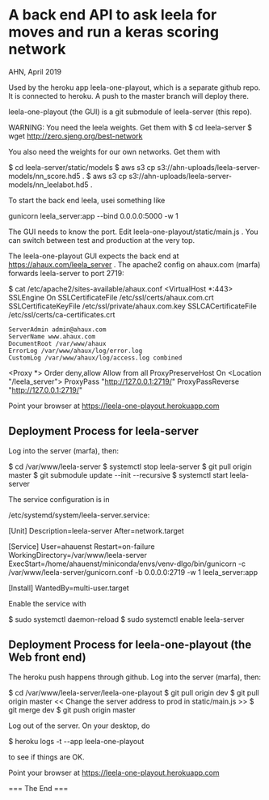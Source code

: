 
A back end API to ask leela for moves and run a keras scoring network
========================================================================
AHN, April 2019

Used by the heroku app leela-one-playout, which is a separate github repo.
It is connected to heroku. A push to the master branch will deploy there.

leela-one-playout (the GUI) is a git submodule of leela-server (this repo).

WARNING: You need the leela weights. Get them with
$ cd leela-server
$ wget http://zero.sjeng.org/best-network

You also need the weights for our own networks. Get them with

$ cd leela-server/static/models
$ aws s3 cp s3://ahn-uploads/leela-server-models/nn_score.hd5 .
$ aws s3 cp s3://ahn-uploads/leela-server-models/nn_leelabot.hd5 .
 
To start the back end leela, usei something like

gunicorn leela_server:app --bind 0.0.0.0:5000 -w 1

The GUI needs to know the port. Edit leela-one-playout/static/main.js .
You can switch between test and production at the very top.

The leela-one-playout GUI expects the back end at https://ahaux.com/leela_server .
The apache2 config on ahaux.com (marfa) forwards leela-server to port 2719:

$ cat /etc/apache2/sites-available/ahaux.conf 
<VirtualHost *:443>
    SSLEngine On
    SSLCertificateFile /etc/ssl/certs/ahaux.com.crt
    SSLCertificateKeyFile /etc/ssl/private/ahaux.com.key
    SSLCACertificateFile /etc/ssl/certs/ca-certificates.crt

    ServerAdmin admin@ahaux.com
    ServerName www.ahaux.com
    DocumentRoot /var/www/ahaux
    ErrorLog /var/www/ahaux/log/error.log
    CustomLog /var/www/ahaux/log/access.log combined

   <Proxy *>
        Order deny,allow
          Allow from all
    </Proxy>
    ProxyPreserveHost On
    <Location "/leela_server">
          ProxyPass "http://127.0.0.1:2719/"
          ProxyPassReverse "http://127.0.0.1:2719/"
    </Location>

</VirtualHost>

Point your browser at
https://leela-one-playout.herokuapp.com

Deployment Process for leela-server
-------------------------------------
Log into the server (marfa), then:

$ cd /var/www/leela-server
$ systemctl stop leela-server
$ git pull origin master
$ git submodule update --init --recursive
$ systemctl start leela-server

The service configuration is in 

/etc/systemd/system/leela-server.service:

[Unit]
Description=leela-server
After=network.target

[Service]
User=ahauenst
Restart=on-failure
WorkingDirectory=/var/www/leela-server
ExecStart=/home/ahauenst/miniconda/envs/venv-dlgo/bin/gunicorn -c /var/www/leela-server/gunicorn.conf -b 0.0.0.0:2719 -w 1 leela_server:app

[Install]
WantedBy=multi-user.target

Enable the service with

$ sudo systemctl daemon-reload
$ sudo systemctl enable leela-server

Deployment Process for leela-one-playout (the Web front end)
--------------------------------------------------------------

The heroku push happens through github.
Log into the server (marfa), then:

$ cd /var/www/leela-server/leela-one-playout
$ git pull origin dev
$ git pull origin master
<< Change the server address to prod in static/main.js >>
$ git merge dev
$ git push origin master

Log out of the server.
On your desktop, do

$ heroku logs -t --app leela-one-playout

to see if things are OK. 

Point your browser at
https://leela-one-playout.herokuapp.com


=== The End ===

